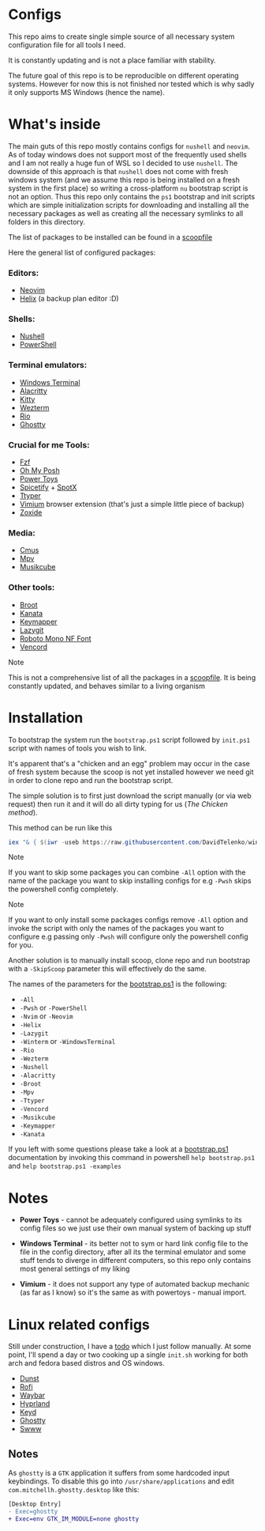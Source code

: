 # Configs

This repo aims to create single simple source of all necessary system configuration file for all tools I need.

It is constantly updating and is not a place familiar with stability.

The future goal of this repo is to be reproducible on different operating systems. However for now this is not finished nor tested which is why sadly it only supports MS Windows (hence the name).

# What's inside

The main guts of this repo mostly contains configs for `nushell` and `neovim`. As of today windows does not support most of the frequently used shells and I am not really a huge fun of WSL so I decided to use `nushell`. The downside of this approach is that `nushell` does not come with fresh windows system (and we assume this repo is being installed on a fresh system in the first place) so writing a cross-platform `nu` bootstrap script is not an option. Thus this repo only contains the `ps1` bootstrap and init scripts which are simple initialization scripts for downloading and installing all the necessary packages as well as creating all the necessary symlinks to all folders in this directory.

The list of packages to be installed can be found in a [scoopfile](scoop/scoopfile.json)

Here the general list of configured packages:

### Editors:

- [Neovim](https://github.com/neovim/neovim)
- [Helix](https://github.com/helix-editor/helix) (a backup plan editor :D)

### Shells:

- [Nushell](https://github.com/nushell/nushell)
- [PowerShell](https://github.com/PowerShell/PowerShell)

### Terminal emulators:

- [Windows Terminal](https://github.com/microsoft/terminal)
- [Alacritty](https://github.com/alacritty/alacritty)
- [Kitty](https://sw.kovidgoyal.net/kitty/)
- [Wezterm](https://wezfurlong.org/wezterm/index.html)
- [Rio](https://github.com/raphamorim/rio)
- [Ghostty](https://github.com/ghostty-org/ghostty)

### Crucial for me Tools:

- [Fzf](https://github.com/junegunn/fzf)
- [Oh My Posh](https://github.com/jandedobbeleer/oh-my-posh)
- [Power Toys](https://github.com/microsoft/PowerToys)
- [Spicetify](https://github.com/spicetify) + [SpotX](https://github.com/SpotX-Official/SpotX)
- [Ttyper](https://github.com/max-niederman/ttyper)
- [Vimium](https://github.com/gdh1995/vimium-c) browser extension (that's just a simple little piece of backup)
- [Zoxide](https://github.com/ajeetdsouza/zoxide)

### Media:

- [Cmus](https://github.com/cmus/cmus)
- [Mpv](https://mpv.io/)
- [Musikcube](https://github.com/clangen/musikcube)

### Other tools:

- [Broot](https://github.com/Canop/broot)
- [Kanata](https://github.com/jtroo/kanata)
- [Keymapper](https://github.com/houmain/keymapper)
- [Lazygit](https://github.com/jesseduffield/lazygit)
- [Roboto Mono NF Font](https://www.nerdfonts.com/)
- [Vencord](https://vencord.dev/)

> [!NOTE]
> This is not a comprehensive list of all the packages in a
> [scoopfile](scoop/scoopfile.json). It is being constantly updated, and
> behaves similar to a living organism

# Installation

To bootstrap the system run the `bootstrap.ps1` script followed by `init.ps1` script with names of tools you wish to link.

It's apparent that's a "chicken and an egg" problem may occur in the case of fresh system because the scoop is not yet installed however we need git in order to clone repo and run the bootstrap script.

The simple solution is to first just download the script manually (or via web request) then run it and it will do all dirty typing for us (_The Chicken method_).

This method can be run like this

```powershell
iex "& { $(iwr -useb https://raw.githubusercontent.com/DavidTelenko/win-configs/main/.scripts/windows/bootstrap.ps1) } -All"
```

> [!NOTE]
> If you want to skip some packages you can combine `-All` option with the name of the package you want to skip installing configs for e.g `-Pwsh` skips the powershell config completely.

> [!NOTE]
> If you want to only install some packages configs remove `-All` option and invoke the script with only the names of the packages you want to configure e.g passing only `-Pwsh` will configure only the powershell config for you.

Another solution is to manually install scoop, clone repo and run bootstrap with
a `-SkipScoop` parameter this will effectively do the same.

The names of the parameters for the [bootstrap.ps1](bootstrap.ps1) is the following:

- `-All`
- `-Pwsh` or `-PowerShell`
- `-Nvim` or `-Neovim`
- `-Helix`
- `-Lazygit`
- `-Winterm` or `-WindowsTerminal`
- `-Rio`
- `-Wezterm`
- `-Nushell`
- `-Alacritty`
- `-Broot`
- `-Mpv`
- `-Ttyper`
- `-Vencord`
- `-Musikcube`
- `-Keymapper`
- `-Kanata`

If you left with some questions please take a look at a [bootstrap.ps1](bootstrap.ps1) documentation by invoking this command in powershell `help bootstrap.ps1` and `help bootstrap.ps1 -examples`

# Notes

- **Power Toys** - cannot be adequately configured using symlinks to its config files so we just use their own manual system of backing up stuff

- **Windows Terminal** - its better not to sym or hard link config file to the file in the config directory, after all its the terminal emulator and some stuff tends to diverge in different computers, so this repo only contains most general settings of my liking

- **Vimium** - it does not support any type of automated backup mechanic (as far as I know) so it's the same as with powertoys - manual import.

# Linux related configs

Still under construction, I have a [todo](https://github.com/DavidTelenko/markdowned/blob/main/todo/linux.md) which I just follow manually. At some point, I'll spend a day or two cooking up a single `init.sh` working for both arch and fedora based distros and OS windows.

- [Dunst](https://github.com/dunst-project/dunst)
- [Rofi](https://github.com/davatorium/rofi)
- [Waybar](https://github.com/Alexays/Waybar)
- [Hyprland](https://hyprland.org/)
- [Keyd](https://github.com/rvaiya/keyd)
- [Ghostty](https://github.com/mitchellh/ghostty)
- [Swww](https://github.com/LGFae/swww)

## Notes

As `ghostty` is a `GTK` application it suffers from some hardcoded input keybindings. To disable this go into `/usr/share/applications` and edit `com.mitchellh.ghostty.desktop` like this:

```diff
[Desktop Entry]
- Exec=ghostty
+ Exec=env GTK_IM_MODULE=none ghostty
```
